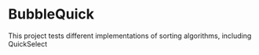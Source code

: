 # BubbleQuick
This project tests different implementations of sorting algorithms, including QuickSelect
